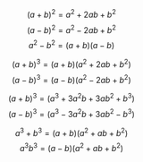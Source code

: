 $$(a + b) ^2 = a^2 + 2ab + b^2$$
$$(a - b) ^ 2 = a^2 - 2ab + b^2$$
$$a^2 - b^2 = (a+b)(a-b)$$

$$(a + b) ^3 = (a + b)(a^2 + 2ab + b^2)$$
$$(a - b)^3 = (a - b)(a^2 - 2ab + b^2)$$

$$(a + b) ^3 = (a^3 + 3a^2b + 3ab^2 + b^3)$$
$$(a - b) ^3 = (a^3 - 3a^2b + 3ab^2 - b^3)$$

$$a^3 + b^3 = (a+b)(a^2 + ab + b^2)$$
$$a^3  b^3 = (a-b)(a^2 + ab + b^2)$$
